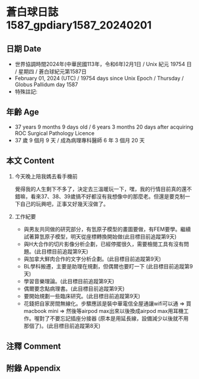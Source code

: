 [_metadata_:encoding]: - "utf-8"
[_metadata_:language]: - "zh-Hant-TW"
[_metadata_:fileformat]: - "markdown"
[_metadata_:MIME_type]: - "text/plain"
[_metadata_:markdown_version]: - "commonmark version 0.30"
[_metadata_:markdown_spec]: - "https://spec.commonmark.org/0.30/"

# 蒼白球日誌1587_gpdiary1587_20240201 #

## 日期 Date ##

* 世界協調時間2024年(中華民國113年，令和6年)2月1日 / Unix 紀元 19754 日 / 星期四 / 蒼白球紀元第1587日
* February 01, 2024 (UTC) / 19754 days since Unix Epoch / Thursday / Globus Pallidum day 1587
* 特殊註記:

## 年齡 Age ##

* 37 years 9 months 9 days old / 6 years 3 months 20 days after acquiring ROC Surgical Pathology Licence
* 37 歲 9 個月 9 天 / 成為病理專科醫師 6 年 3 個月 20 天

## 本文 Content ##

1. 今天晚上陪我媽去看手機前

    覺得我的人生剩下不多了，決定去三溫暖玩一下，嘿，我的行情目前真的還不錯嘛，看來37、38、39歲搞不好都沒有我想像中的那麼老。但還是要克制一下自己的玩興吧，正事又好幾天沒做了。
    
2. 工作紀要

   - 與男友共同做的研究部分，有氫原子模型的畫圖要做，有FEM要學。繼續試著算氫原子模型，明天從座標轉換開始做(此目標目前追蹤第9天)
   - 與H大合作的切片影像分析企劃，已經停擺很久，需要檢閱工具有沒有問題。(此目標目前追蹤第9天)
   - 與加拿大鮮肉合作的文字分析企劃。(此目標目前追蹤第9天)
   - BL學科搬遷，主要是助理在規劃，但偶爾也要盯一下 (此目標目前追蹤第9天)
   - 學習音樂理論。(此目標目前追蹤第9天)
   - 偶爾要念點病理書。(此目標目前追蹤第9天)
   - 要開始規劃一些臨床研究。(此目標目前追蹤第9天)
   - 花錢把自家房間無線化。步驟應該是裝中華電信全屋通讓wifi可以通 => 買macbook mini => 然後等airpod max出來以後換成airpod max用耳機工作。喔對了不要忘記插座分接器 (原本是用延長線，設備減少以後就不用那個了)。(此目標目前追蹤第8天)


## 注釋 Comment ##


## 附錄 Appendix ##

